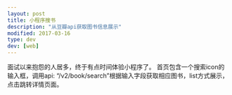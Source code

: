 ```yaml
---
layout: post
title: 小程序搜书
description: "从豆瓣api获取图书信息展示"
modified: 2017-03-16
type: dev
dev: [web]
---
```


面试以来抱怨的人居多，终于有点时间体验小程序了。
首页包含一个搜索icon的输入框，调用api: “/v2/book/search”根据输入字段获取相应图书，list方式展示，点击跳转详情页面。
​   






